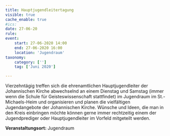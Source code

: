 ```yaml
---
title: Hauptjugendleitertagung
visible: true
cache_enable: true
#ics: 
date: 27-06-20
rule: 
event:
	start: 27-06-2020 14:00
	end: 27-06-2020 16:00
	location: 'Jugendraum'
taxonomy:
	category: ['']
	tag: ['Juni 2020']

---
```

Vierzehntägig treffen sich die ehrenamtlichen Hauptjugendleiter der Johannischen Kirche abwechselnd an einem Dienstag und Samstag (immer wenn die Schule für Geisteswissenschaft stattfindet) im Jugendraum im St.-Michaels-Heim und organisieren und planen die vielfältigen Jugendangebote der Johannischen Kirche. Wünsche und Ideen, die man in den Kreis einbringen möchte können gerne immer rechtzeitig einem der Jugendprediger oder Hauptjugendleiter im Vorfeld mitgeteilt werden.


**Veranstaltungsort:** Jugendraum

